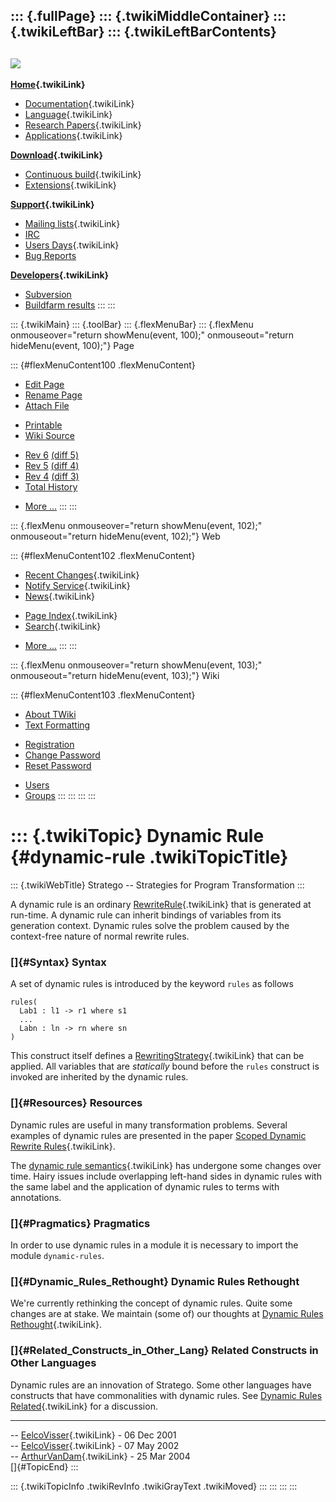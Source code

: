::: {.fullPage}
::: {.twikiMiddleContainer}
::: {.twikiLeftBar}
::: {.twikiLeftBarContents}
  ----------------------------------------------------------------------------------
  [![](../pub/Stratego/StrategoLogo/StrategoLogoTextlessWhite-100px.png)](WebHome)
  ----------------------------------------------------------------------------------

**[Home](WebHome){.twikiLink}**

-   [Documentation](StrategoDocumentation){.twikiLink}
-   [Language](StrategoLanguage){.twikiLink}
-   [Research Papers](StrategoPublications){.twikiLink}
-   [Applications](StrategoApplication){.twikiLink}

**[Download](StrategoDownload){.twikiLink}**

-   [Continuous build](ContinuousBuild){.twikiLink}
-   [Extensions](AdditionalPackageDownload){.twikiLink}

**[Support](StrategoSupport){.twikiLink}**

-   [Mailing lists](MailingList){.twikiLink}
-   [IRC](irc://irc.freenode.net/#stratego)
-   [Users Days](StrategoUsersDay){.twikiLink}
-   [Bug Reports](http://yellowgrass.org/project/StrategoXT)

**[Developers](StrategoDev){.twikiLink}**

-   [Subversion](https://svn.strategoxt.org/repos/StrategoXT/strategoxt/trunk)
-   [Buildfarm
    results](http://hydra.nixos.org/jobset/strategoxt/strategoxt-release/all)
:::
:::

::: {.twikiMain}
::: {.toolBar}
::: {.flexMenuBar}
::: {.flexMenu onmouseover="return showMenu(event, 100);" onmouseout="return hideMenu(event, 100);"}
Page

::: {#flexMenuContent100 .flexMenuContent}
-   [Edit
    Page](http://www.program-transformation.org/edit/Stratego/DynamicRule?t=1536825576)
-   [Rename
    Page](http://www.program-transformation.org/rename/Stratego/DynamicRule)
-   [Attach
    File](http://www.program-transformation.org/attach/Stratego/DynamicRule)

<!-- -->

-   [Printable](http://www.program-transformation.org/view/Stratego/DynamicRule?skin=print.pattern)
-   [Wiki
    Source](http://www.program-transformation.org/view/Stratego/DynamicRule?skin=text&raw=on&contenttype=text/plain)

<!-- -->

-   [Rev
    6](http://www.program-transformation.org/view/Stratego/DynamicRule?rev=1.6)
    [(diff 5)](http://www.program-transformation.org/rdiff/Stratego/DynamicRule?rev1=1.6&rev2=1.5)
-   [Rev
    5](http://www.program-transformation.org/view/Stratego/DynamicRule?rev=1.5)
    [(diff 4)](http://www.program-transformation.org/rdiff/Stratego/DynamicRule?rev1=1.5&rev2=1.4)
-   [Rev
    4](http://www.program-transformation.org/view/Stratego/DynamicRule?rev=1.4)
    [(diff 3)](http://www.program-transformation.org/rdiff/Stratego/DynamicRule?rev1=1.4&rev2=1.3)
-   [Total
    History](http://www.program-transformation.org/rdiff/Stratego/DynamicRule)

<!-- -->

-   [More
    \...](http://www.program-transformation.org/oops/Stratego/DynamicRule?template=oopsmore&param1=1.6&param2=1.6)
:::
:::

::: {.flexMenu onmouseover="return showMenu(event, 102);" onmouseout="return hideMenu(event, 102);"}
Web

::: {#flexMenuContent102 .flexMenuContent}
-   [Recent Changes](WebChanges){.twikiLink}
-   [Notify Service](WebNotify){.twikiLink}
-   [News](WebNews){.twikiLink}

<!-- -->

-   [Page Index](WebIndex){.twikiLink}
-   [Search](WebSearch){.twikiLink}

<!-- -->

-   [More
    \...](http://www.program-transformation.org/oops/Stratego/DynamicRule?template=oopsmore&param1=1.6&param2=1.6)
:::
:::

::: {.flexMenu onmouseover="return showMenu(event, 103);" onmouseout="return hideMenu(event, 103);"}
Wiki

::: {#flexMenuContent103 .flexMenuContent}
-   [About
    TWiki](http://www.program-transformation.org/view/TWiki/WebHome)
-   [Text
    Formatting](http://www.program-transformation.org/view/TWiki/TextFormattingRules)

<!-- -->

-   [Registration](http://www.program-transformation.org/view/TWiki/TWikiRegistration)
-   [Change
    Password](http://www.program-transformation.org/view/TWiki/ChangePassword)
-   [Reset
    Password](http://www.program-transformation.org/view/TWiki/ResetPassword)

<!-- -->

-   [Users](http://www.program-transformation.org/view/Main/TWikiUsers)
-   [Groups](http://www.program-transformation.org/view/Main/TWikiGroups)
:::
:::
:::
:::

::: {.twikiTopic}
Dynamic Rule {#dynamic-rule .twikiTopicTitle}
============

::: {.twikiWebTitle}
Stratego \-- Strategies for Program Transformation
:::

A dynamic rule is an ordinary [RewriteRule](RewriteRule){.twikiLink}
that is generated at run-time. A dynamic rule can inherit bindings of
variables from its generation context. Dynamic rules solve the problem
caused by the context-free nature of normal rewrite rules.

### []{#Syntax} Syntax

A set of dynamic rules is introduced by the keyword `rules` as follows

    rules(
      Lab1 : l1 -> r1 where s1 
      ... 
      Labn : ln -> rn where sn
    )

This construct itself defines a
[RewritingStrategy](RewritingStrategy){.twikiLink} that can be applied.
All variables that are *statically* bound before the `rules` construct
is invoked are inherited by the dynamic rules.

### []{#Resources} Resources

Dynamic rules are useful in many transformation problems. Several
examples of dynamic rules are presented in the paper [Scoped Dynamic
Rewrite Rules](ScopedDynamicRewriteRules){.twikiLink}.

The [dynamic rule semantics](DynamicRuleSemantics){.twikiLink} has
undergone some changes over time. Hairy issues include overlapping
left-hand sides in dynamic rules with the same label and the application
of dynamic rules to terms with annotations.

### []{#Pragmatics} Pragmatics

In order to use dynamic rules in a module it is necessary to import the
module `dynamic-rules`.

### []{#Dynamic_Rules_Rethought} Dynamic Rules Rethought

We\'re currently rethinking the concept of dynamic rules. Quite some
changes are at stake. We maintain (some of) our thoughts at [Dynamic
Rules Rethought](DynamicRulesRethought){.twikiLink}.

### []{#Related_Constructs_in_Other_Lang} Related Constructs in Other Languages

Dynamic rules are an innovation of Stratego. Some other languages have
constructs that have commonalities with dynamic rules. See [Dynamic
Rules Related](DynamicRulesRelated){.twikiLink} for a discussion.

------------------------------------------------------------------------

\-- [EelcoVisser](../Main/EelcoVisser){.twikiLink} - 06 Dec 2001\
\-- [EelcoVisser](../Main/EelcoVisser){.twikiLink} - 07 May 2002\
\-- [ArthurVanDam](../Main/ArthurVanDam){.twikiLink} - 25 Mar 2004\
[]{#TopicEnd}
:::

::: {.twikiTopicInfo .twikiRevInfo .twikiGrayText .twikiMoved}
:::
:::
:::
:::
